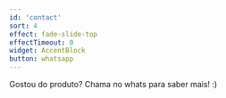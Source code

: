 ```yaml
---
id: 'contact'
sort: 4
effect: fade-slide-top
effectTimeout: 0
widget: AccentBlock
button: whatsapp  
---
```


Gostou do produto? Chama no whats para saber mais! :)
